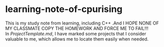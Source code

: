 # learning-note-of-cpurising

This is my study note from learning, including C++ .And  I HOPE NONE OF MY CLASSMATE COPY THE HOMEWORK AND FORCE ME TO FAIL!!!
In *ProjectTemplate.md*, I have marked some projects that I consider valuable to me, which allows me to locate them easily when needed.




